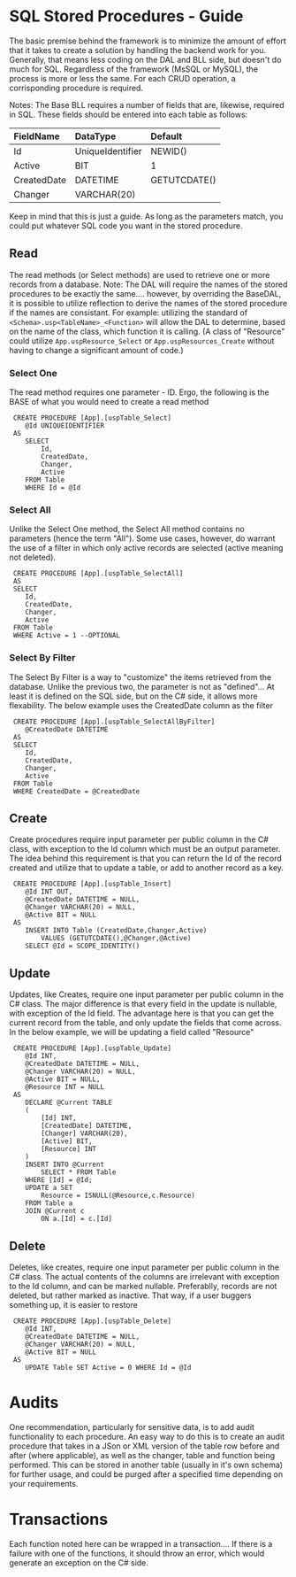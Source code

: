 # SQL Stored Procedures - Guide
The basic premise behind the framework is to minimize the amount of effort that it takes to create a solution by handling
the backend work for you. Generally, that means less coding on the DAL and BLL side, but doesn't do much for SQL.
Regardless of the framework (MsSQL or MySQL), the process is more or less the same. For each CRUD operation, a corrisponding
procedure is required.

Notes: The Base BLL requires a number of fields that are, likewise, required in SQL. These fields should be entered into each table as follows:

 | FieldName   |  DataType        | Default      |
 :- | :- | :- |
 |Id          |UniqueIdentifier |NEWID()      |
 |Active      |BIT              |1            |
 |CreatedDate |DATETIME         |GETUTCDATE() |
 |Changer     |VARCHAR(20)      |             |

 Keep in mind that this is just a guide. As long as the parameters match, you could put whatever SQL code you want in the stored procedure.

## Read
The read methods (or Select methods) are used to retrieve one or more records from a database. Note: The DAL will require the names
of the stored procedures to be exactly the same.... however, by overriding the BaseDAL, it is possible to utilize reflection to
derive the names of the stored procedure if the names are consistant.
For example: utilizing the standard of `<Schema>.usp<TableName>_<Function>` will allow the DAL to determine, based on the name
of the class, which function it is calling. (A class of "Resource" could utilize `App.uspResource_Select` or `App.uspResources_Create`
without having to change a significant amount of code.)

### Select One
The read method requires one parameter - ID. Ergo, the following is the BASE of what you would need to create a read method

     CREATE PROCEDURE [App].[uspTable_Select]
     	@Id UNIQUEIDENTIFIER
     AS
     	SELECT 
     		Id,
     		CreatedDate,
     		Changer,
     		Active
     	FROM Table
     	WHERE Id = @Id

### Select All
Unlike the Select One method, the Select All method contains no parameters (hence the term "All"). Some use cases, however, do warrant
the use of a filter in which only active records are selected (active meaning not deleted).

     CREATE PROCEDURE [App].[uspTable_SelectAll]
     AS
     SELECT 
     	Id,
     	CreatedDate,
     	Changer,
     	Active
     FROM Table
     WHERE Active = 1 --OPTIONAL

### Select By Filter
The Select By Filter is a way to "customize" the items retrieved from the database. Unlike the previous two, the parameter 
is not as "defined"... At least it is defined on the SQL side, but on the C# side, it allows more flexability. The below example
uses the CreatedDate column as the filter

     CREATE PROCEDURE [App].[uspTable_SelectAllByFilter]
		@CreatedDate DATETIME
     AS
     SELECT 
     	Id,
     	CreatedDate,
     	Changer,
     	Active
     FROM Table
     WHERE CreatedDate = @CreatedDate

## Create
Create procedures require input parameter per public column in the C# class, with exception to the Id column which must be an
output parameter. The idea behind this requirement is that you can return the Id of the record created and utilize that to update
a table, or add to another record as a key.

     CREATE PROCEDURE [App].[uspTable_Insert]
     	@Id INT OUT,
     	@CreatedDate DATETIME = NULL,
     	@Changer VARCHAR(20) = NULL,
     	@Active BIT = NULL
     AS
     	INSERT INTO Table (CreatedDate,Changer,Active)
     		VALUES (GETUTCDATE(),@Changer,@Active)
     	SELECT @Id = SCOPE_IDENTITY()

## Update
Updates, like Creates, require one input parameter per public column in the C# class. The major difference is that every field
in the update is nullable, with exception of the Id field. The advantage here is that you can get the current record from
the table, and only update the fields that come across. In the below example, we will be updating a field called "Resource"

     CREATE PROCEDURE [App].[uspTable_Update]
     	@Id INT,
     	@CreatedDate DATETIME = NULL,
     	@Changer VARCHAR(20) = NULL,
     	@Active BIT = NULL,
     	@Resource INT = NULL
     AS
     	DECLARE @Current TABLE 
     	(	
     		[Id] INT,
     		[CreatedDate] DATETIME,
     		[Changer] VARCHAR(20),
     		[Active] BIT,
     		[Resource] INT
     	)
     	INSERT INTO @Current
     		SELECT * FROM Table 
     	WHERE [Id] = @Id;
     	UPDATE a SET
     		Resource = ISNULL(@Resource,c.Resource)
     	FROM Table a
     	JOIN @Current c
     		ON a.[Id] = c.[Id]

## Delete
Deletes, like creates, require one input parameter per public column in the C# class. The actual contents of the columns are irrelevant
with exception to the Id column, and can be marked nullable. 
Preferablly, records are not deleted, but rather marked as inactive. That way, if a user buggers something up, it is easier to restore

     CREATE PROCEDURE [App].[uspTable_Delete]
     	@Id INT,
     	@CreatedDate DATETIME = NULL,
     	@Changer VARCHAR(20) = NULL,
     	@Active BIT = NULL
     AS
     	UPDATE Table SET Active = 0 WHERE Id = @Id


# Audits
One recommendation, particularly for sensitive data, is to add audit functionality to each procedure. An easy way to do this is to create
an audit procedure that takes in a JSon or XML version of the table row before and after (where applicable), as well as the changer, table
and function being performed. This can be stored in another table (usually in it's own schema) for further usage, and could be purged after
a specified time depending on your requirements.

# Transactions
Each function noted here can be wrapped in a transaction.... If there is a failure with one of the functions, it should throw
an error, which would generate an exception on the C# side.